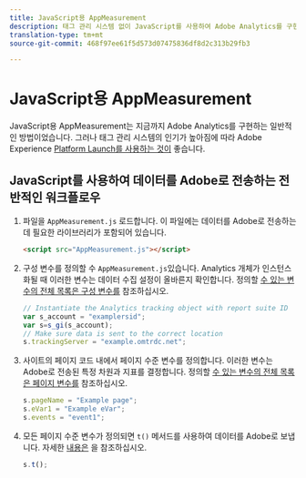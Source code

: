 ```yaml
---
title: JavaScript용 AppMeasurement
description: 태그 관리 시스템 없이 JavaScript를 사용하여 Adobe Analytics를 구현하는 방법을 알아봅니다.
translation-type: tm+mt
source-git-commit: 468f97ee61f5d573d07475836df8d2c313b29fb3

---
```



# JavaScript용 AppMeasurement

JavaScript용 AppMeasurement는 지금까지 Adobe Analytics를 구현하는 일반적인 방법이었습니다. 그러나 태그 관리 시스템의 인기가 높아짐에 따라 Adobe Experience [Platform Launch를 사용하는 것이](../launch/overview.md) 좋습니다.

## JavaScript를 사용하여 데이터를 Adobe로 전송하는 전반적인 워크플로우

1. 파일을 `AppMeasurement.js` 로드합니다. 이 파일에는 데이터를 Adobe로 전송하는 데 필요한 라이브러리가 포함되어 있습니다.

   ```html
   <script src="AppMeasurement.js"></script>
   ```

2. 구성 변수를 정의할 수 `AppMeasurement.js`있습니다. Analytics 개체가 인스턴스화될 때 이러한 변수는 데이터 수집 설정이 올바른지 확인합니다. 정의할 [수 있는 변수의 전체 목록은 구성 변수를](../vars/config-vars/configuration-variables.md) 참조하십시오.

   ```js
   // Instantiate the Analytics tracking object with report suite ID
   var s_account = "examplersid";
   var s=s_gi(s_account);
   // Make sure data is sent to the correct location
   s.trackingServer = "example.omtrdc.net";
   ```

3. 사이트의 페이지 코드 내에서 페이지 수준 변수를 정의합니다. 이러한 변수는 Adobe로 전송된 특정 차원과 지표를 결정합니다. 정의할 [수 있는 변수의 전체 목록은 페이지 변수를](../vars/page-vars/page-variables.md) 참조하십시오.

   ```js
   s.pageName = "Example page";
   s.eVar1 = "Example eVar";
   s.events = "event1";
   ```

4. 모든 페이지 수준 변수가 정의되면 `t()` 메서드를 사용하여 데이터를 Adobe로 보냅니다. 자세한 [내용은](../vars/functions/t-method.md) 을 참조하십시오.

   ```js
   s.t();
   ```
